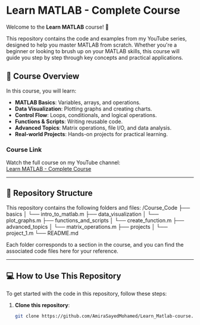 # Learn MATLAB - Complete Course

Welcome to the **Learn MATLAB** course! 🚀

This repository contains the code and examples from my YouTube series, designed to help you master MATLAB from scratch. Whether you're a beginner or looking to brush up on your MATLAB skills, this course will guide you step by step through key concepts and practical applications.

## 🎥 **Course Overview**

In this course, you will learn:

- **MATLAB Basics**: Variables, arrays, and operations.
- **Data Visualization**: Plotting graphs and creating charts.
- **Control Flow**: Loops, conditionals, and logical operations.
- **Functions & Scripts**: Writing reusable code.
- **Advanced Topics**: Matrix operations, file I/O, and data analysis.
- **Real-world Projects**: Hands-on projects for practical learning.

### **Course Link**

Watch the full course on my YouTube channel:  
[Learn MATLAB - Complete Course](https://www.youtube.com/playlist?list=PLH_uDwiVYu9xAfcuTCXde6QbIC5ruEIJo)

---

## 📂 **Repository Structure**

This repository contains the following folders and files:
/Course_Code
    ├── basics
    │   └── intro_to_matlab.m
    ├── data_visualization
    │   └── plot_graphs.m
    ├── functions_and_scripts
    │   └── create_function.m
    ├── advanced_topics
    │   └── matrix_operations.m
    ├── projects
    │   └── project_1.m
    └── README.md


Each folder corresponds to a section in the course, and you can find the associated code files here for your reference.

---

## 💻 **How to Use This Repository**

To get started with the code in this repository, follow these steps:

1. **Clone this repository**:
   ```bash
   git clone https://github.com/AmiraSayedMohamed/Learn_Matlab-course.git


